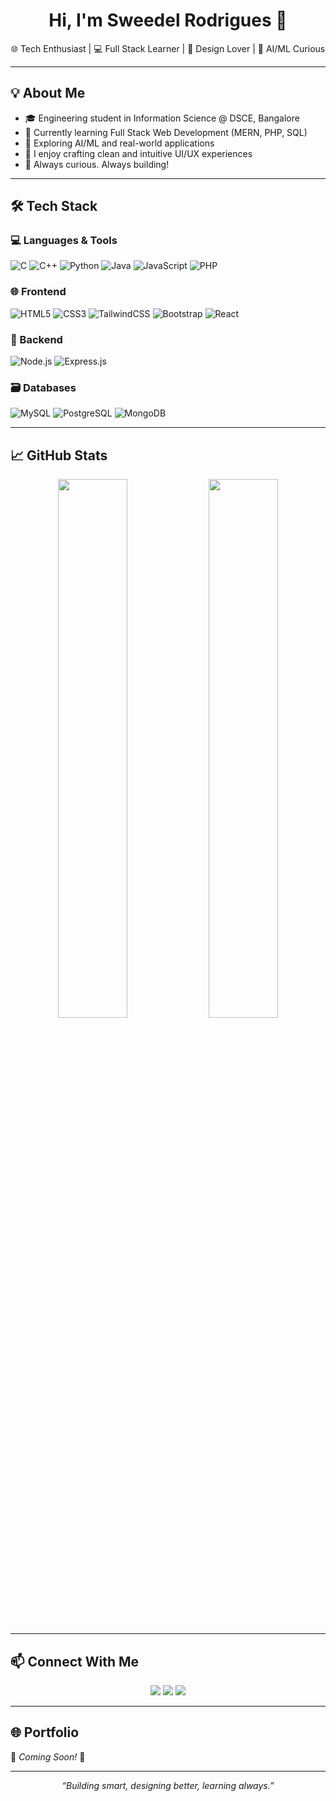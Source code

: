 <h1 align="center">Hi, I'm Sweedel Rodrigues 👋</h1>

<p align="center">
🌐 Tech Enthusiast | 💻 Full Stack Learner | 🎨 Design Lover | 🤖 AI/ML Curious
</p>

---

## 💡 About Me

- 🎓 Engineering student in Information Science @ DSCE, Bangalore  
- 🌱 Currently learning Full Stack Web Development (MERN, PHP, SQL)  
- 🤖 Exploring AI/ML and real-world applications  
- 🎨 I enjoy crafting clean and intuitive UI/UX experiences  
- 🚀 Always curious. Always building!

---

## 🛠️ Tech Stack

### 💻 Languages & Tools
![C](https://img.shields.io/badge/-C-00599C?logo=c&logoColor=white&style=for-the-badge)
![C++](https://img.shields.io/badge/-C++-00599C?logo=c%2B%2B&logoColor=white&style=for-the-badge)
![Python](https://img.shields.io/badge/-Python-3776AB?logo=python&logoColor=white&style=for-the-badge)
![Java](https://img.shields.io/badge/-Java-007396?logo=java&logoColor=white&style=for-the-badge)
![JavaScript](https://img.shields.io/badge/-JavaScript-yellow?logo=javascript&logoColor=black&style=for-the-badge)
![PHP](https://img.shields.io/badge/-PHP-777BB4?logo=php&logoColor=white&style=for-the-badge)

### 🌐 Frontend
![HTML5](https://img.shields.io/badge/-HTML5-E34F26?logo=html5&logoColor=white&style=for-the-badge)
![CSS3](https://img.shields.io/badge/-CSS3-1572B6?logo=css3&logoColor=white&style=for-the-badge)
![TailwindCSS](https://img.shields.io/badge/-TailwindCSS-06B6D4?logo=tailwindcss&logoColor=white&style=for-the-badge)
![Bootstrap](https://img.shields.io/badge/-Bootstrap-7952B3?logo=bootstrap&logoColor=white&style=for-the-badge)
![React](https://img.shields.io/badge/-React-61DAFB?logo=react&logoColor=black&style=for-the-badge)

### 🧩 Backend
![Node.js](https://img.shields.io/badge/-Node.js-339933?logo=node.js&logoColor=white&style=for-the-badge)
![Express.js](https://img.shields.io/badge/-Express.js-grey?logo=express&logoColor=white&style=for-the-badge)

### 🗃️ Databases
![MySQL](https://img.shields.io/badge/-MySQL-4479A1?logo=mysql&logoColor=white&style=for-the-badge)
![PostgreSQL](https://img.shields.io/badge/-PostgreSQL-336791?logo=postgresql&logoColor=white&style=for-the-badge)
![MongoDB](https://img.shields.io/badge/-MongoDB-47A248?logo=mongodb&logoColor=white&style=for-the-badge)

---

## 📈 GitHub Stats

<p align="center">
  <img src="https://github-readme-stats.vercel.app/api?username=SweedelRodrigues&show_icons=true&theme=tokyonight" width="47%" />
  <img src="https://github-readme-streak-stats.herokuapp.com/?user=SweedelRodrigues&theme=tokyonight" width="47%" />
</p>

---

## 📫 Connect With Me

<p align="center">
  <a href="mailto:sweedel171@gmail.com"><img src="https://img.shields.io/badge/-Email-D14836?style=for-the-badge&logo=gmail&logoColor=white" /></a>
  <a href="https://www.linkedin.com/in/sweedel-rodrigues-15a2472a2/"><img src="https://img.shields.io/badge/-LinkedIn-0A66C2?style=for-the-badge&logo=linkedin&logoColor=white" /></a>
  <a href="https://www.instagram.com/sweedel_rodrigues/"><img src="https://img.shields.io/badge/-Instagram-E4405F?style=for-the-badge&logo=instagram&logoColor=white" /></a>
</p>

---

## 🌐 Portfolio
🚧 *Coming Soon!* 🚧

---

<p align="center"><i>“Building smart, designing better, learning always.”</i></p>

